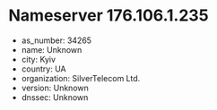 # Nameserver 176.106.1.235

* as_number: 34265
* name: Unknown
* city: Kyiv
* country: UA
* organization: SilverTelecom Ltd.
* version: Unknown
* dnssec: Unknown
